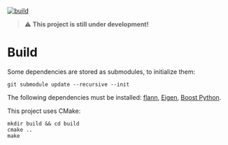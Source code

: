 [![build](https://github.com/lfilipozzi/PathPlanning/actions/workflows/build.yml/badge.svg)](https://github.com/lfilipozzi/PathPlanning/actions/workflows/build.yml)

> :warning: **This project is still under development!**

Build
=========
Some dependencies are stored as submodules, to initialize them:
```shell
git submodule update --recursive --init
```
The following dependencies must be installed: 
[flann](https://github.com/flann-lib/flann), 
[Eigen](https://eigen.tuxfamily.org/index.php?title=Main_Page), 
[Boost Python](https://www.boost.org/doc/libs/1_77_0/libs/python/doc/html/index.html).

This project uses CMake:
```shell
mkdir build && cd build
cmake ..
make 
```
